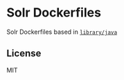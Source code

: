 Solr Dockerfiles
================

Solr Dockerfiles based in [`library/java`](https://registry.hub.docker.com/_/java/)

License
-------

MIT